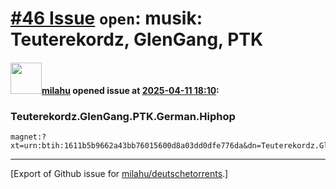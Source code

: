 # [\#46 Issue](https://github.com/milahu/deutschetorrents/issues/46) `open`: musik: Teuterekordz, GlenGang, PTK

#### <img src="https://avatars.githubusercontent.com/u/12958815?v=4" width="50">[milahu](https://github.com/milahu) opened issue at [2025-04-11 18:10](https://github.com/milahu/deutschetorrents/issues/46):

### Teuterekordz.GlenGang.PTK.German.Hiphop

    magnet:?xt=urn:btih:1611b5b9662a43bb76015600d8a03dd0dfe776da&dn=Teuterekordz.GlenGang.PTK.German.Hiphop&xl=391291187&tr=udp%3A%2F%2F45.9.60.30%3A6969%2Fannounce&tr=udp%3A%2F%2F142.132.183.104%3A6969%2Fannounce&tr=udp%3A%2F%2F185.216.179.62%3A25%2Fannounce&tr=udp%3A%2F%2F93.158.213.92%3A1337%2Fannounce&tr=udp%3A%2F%2F5.255.124.190%3A6969%2Fannounce&piece_size=4194304

------------------------------------------------------------------------

\[Export of Github issue for
[milahu/deutschetorrents](https://github.com/milahu/deutschetorrents).\]
